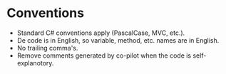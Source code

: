 # Conventions
- Standard C# conventions apply (PascalCase, MVC, etc.).
- De code is in English, so variable, method, etc. names are in English.
- No trailing comma's.
- Remove comments generated by co-pilot when the code is self-explanotory.
